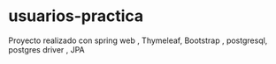 # usuarios-practica

Proyecto realizado con spring web , Thymeleaf, Bootstrap , postgresql, postgres driver , JPA
